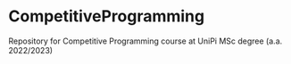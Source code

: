 # CompetitiveProgramming
Repository for Competitive Programming course at UniPi MSc degree (a.a. 2022/2023)
